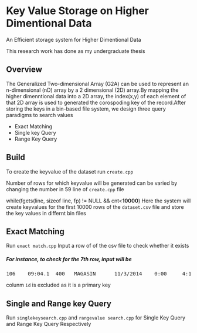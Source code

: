 # Key Value Storage on Higher Dimentional Data

An Efficient storage system for Higher Dimentional Data 

This research work has done as my undergraduate thesis

Overview
--------

The Generalized Two-dimensional Array (G2A) can be used to represent an n-dimensional (nD) array by a 2 dimensional (2D) array.By mapping the higher dimenntional data into a 2D array, the index(x,y) of each element of that 2D array is used to generated the corospoding key of the record.After storing the keys in a bin-based file system, we design three query paradigms to search values 

- Exact Matching
- Single key Query
- Range Key Query



Build
-------
To create the keyvalue of the dataset run `create.cpp`

Number of rows for which keyvalue will be generated can be varied by changing the number in 59 line of `create.cpp` file   

while(fgets(line, sizeof line, fp) != NULL && cnt<**10000**)
Here the system will create keyvalues for the first 10000 rows of the `dataset.csv` file and store the key values in differnt bin files


Exact Matching
-------

Run `exact match.cpp`
Input a row of of the csv file to check whether it exists 

##### For instance, to check for the 7th row, input will be 
<pre>
106	   09:04.1	400	  MAGASIN	   11/3/2014    0:00  	 4:18:44  	  PM
</pre>
colunm `id` is excluded as it is a primary key


Single and Range key Query 
----------------------

Run `singlekeysearch.cpp` and `rangevalue search.cpp` for Single Key Query and Range Key Query Respectively
